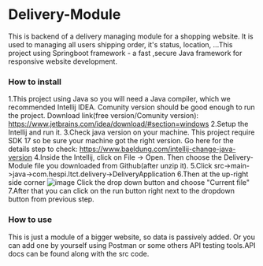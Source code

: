 # Delivery-Module
This is backend of a delivery managing module for a shopping website. It is used to managing all users shipping order, it's status, location, ...This project using Springboot framework - a fast ,secure Java framework for responsive website development.
### How to install
1.This project using Java so you will need a Java compiler, which we recommended Intellij IDEA. Comunity version should be good enough to run the project.
Download link(free version/Comunity version): https://www.jetbrains.com/idea/download/#section=windows
2.Setup the Intellij and run it.
3.Check java version on your machine. This project require SDK 17 so be sure your machine got the right version. Go here for the details step to check: https://www.baeldung.com/intellij-change-java-version
4.Inside the Intellij, click on File -> Open. Then choose the Delivery-Module file you downloaded from Github(after unzip it).
5.Click src->main->java->com.hespi.ltct.delivery->DeliveryApplication
6.Then at the up-right side corner
![image](https://user-images.githubusercontent.com/107291973/218067056-8da882ca-888b-45a9-8268-d0fc8352a2d4.png)
Click the drop down button and choose "Current file"
7.After that you can click on the run button right next to the dropdown button from previous step.

### How to use
This is just a module of a bigger website, so data is passively added. Or you can add one by yourself using Postman or some others API testing tools.API docs can be found along with the src code.
